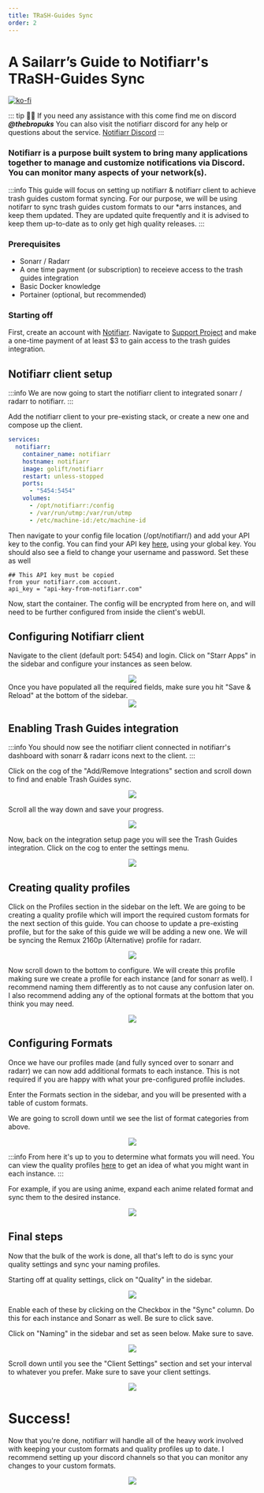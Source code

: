 ```yaml
---
title: TRaSH-Guides Sync
order: 2
---
```

# A Sailarr’s Guide to Notifiarr's TRaSH-Guides Sync


[![ko-fi](https://ko-fi.com/img/githubbutton_sm.svg)](https://ko-fi.com/davyjonesmedia/tip)

::: tip
👋🏼 If you need any assistance with this come find me on discord ***@thebropuks***
You can also visit the notifiarr discord for any help or questions about the service. [Notifiarr Discord](https://discord.gg/nXuuUDMtGg)
:::


### Notifiarr is a purpose built system to bring many applications together to manage and customize notifications via Discord. You can monitor many aspects of your network(s).
:::info
This guide will focus on setting up notifiarr & notifiarr client to achieve trash guides custom format syncing.
For our purpose, we will be using notifarr to sync trash guides custom formats to our *arrs instances, and keep them updated. They are updated quite frequently and it is advised to keep them up-to-date as to only get high quality releases.
:::

### Prerequisites

- Sonarr / Radarr
- A one time payment (or subscription) to receieve access to the trash guides integration 
- Basic Docker knowledge
- Portainer (optional, but recommended)

### Starting off
    
First, create an account with [Notifiarr](https://notifiarr.com/).
Navigate to [Support Project](https://notifiarr.com/sponsor.php) and make a one-time payment of at least $3 to gain access to the trash guides integration. 
 


## Notifiarr client setup
:::info
We are now going to start the notifiarr client to integrated sonarr / radarr to notifiarr.
:::

Add the notifiarr client to your pre-existing stack, or create a new one and compose up the client.

```yaml
services:
  notifiarr:
    container_name: notifiarr
    hostname: notifiarr
    image: golift/notifiarr
    restart: unless-stopped
    ports:
      - "5454:5454"
    volumes:
      - /opt/notifiarr:/config
      - /var/run/utmp:/var/run/utmp
      - /etc/machine-id:/etc/machine-id
```

Then navigate to your config file location (/opt/notifiarr/) and add your API key to the config.
You can find your API key [here](https://notifiarr.com/user.php?page=profile), using your global key.
You should also see a field to change your username and password. Set these as well

```
## This API key must be copied
from your notifiarr.com account.
api_key = "api-key-from-notifiarr.com"
```


Now, start the container. The config will be encrypted from here on, and will need to be further configured from inside the client's webUI.


## Configuring Notifiarr client
Navigate to the client (default port: 5454) and login.
Click on "Starr Apps" in the sidebar and configure your instances as seen below.
<div align="center">
    <img src="./assets/images/step1.png"/>
</div>
Once you have populated all the required fields, make sure you hit "Save & Reload" at the bottom of the sidebar.

<div align="center">
    <img src="./assets/images/step2.png"/>
</div>

## Enabling Trash Guides integration
:::info
You should now see the notifiarr client connected in notifiarr's dashboard with sonarr & radarr icons next to the client.
:::

Click on the cog of the "Add/Remove Integrations" section and scroll down to find and enable Trash Guides sync.
<div align="center">
    <img src="./assets/images/step3.png"/>
</div>

Scroll all the way down and save your progress.
<div align="center">
    <img src="./assets/images/step4.png"/>
</div>

Now, back on the integration setup page you will see the Trash Guides integration. Click on the cog to enter the settings menu.
<div align="center">
    <img src="./assets/images/step5.png"/>
</div>

## Creating quality profiles

Click on the Profiles section in the sidebar on the left. We are going to be creating a quality profile which will import the required custom formats for the next section of this guide. You can choose to update a pre-existing profile, but for the sake of this guide we will be adding a new one. We will be syncing the Remux 2160p (Alternative) profile for radarr. 
<div align="center">
    <img src="./assets/images/step6.png"/>
</div>

Now scroll down to the bottom to configure.
We will create this profile making sure we create a profile for each instance (and for sonarr as well). I recommend naming them differently as to not cause any confusion later on. I also recommend adding any of the optional formats at the bottom that you think you may need.

<div align="center">
    <img src="./assets/images/step7.png"/>
</div>



## Configuring Formats

Once we have our profiles made (and fully synced over to sonarr and radarr) we can now add additional formats to each instance. This is not required if you are happy with what your pre-configured profile includes.

Enter the Formats section in the sidebar, and you will be presented with a table of custom formats. 


We are going to scroll down until we see the list of format categories from above. 
<div align="center">
    <img src="./assets/images/step8.png"/>
</div>

:::info
From here it's up to you to determine what formats you will need. You can view the quality profiles [here](https://trash-guides.info/Sonarr/sonarr-setup-quality-profiles/#trash-quality-profiles) to get an idea of what you might want in each instance. 
:::

For example, if you are using anime, expand each anime related format and sync them to the desired instance. 
<div align="center">
    <img src="./assets/images/step9.png"/>
</div>



## Final steps

Now that the bulk of the work is done, all that's left to do is sync your quality settings and sync your naming profiles.

Starting off at quality settings, click on "Quality" in the sidebar. 

<div align="center">
    <img src="./assets/images/step10.png"/>
</div>

Enable each of these by clicking on the Checkbox in the "Sync" column. Do this for each instance and Sonarr as well. Be sure to click save.

Click on "Naming" in the sidebar and set as seen below. Make sure to save.
<div align="center">
    <img src="./assets/images/step11.png"/>
</div>

Scroll down until you see the "Client Settings" section and set your interval to whatever you prefer. Make sure to save your client settings.
<div align="center">
    <img src="./assets/images/step12.png"/>
</div>

# Success!

Now that you're done, notifiarr will handle all of the heavy work involved with keeping your custom formats and quality profiles up to date.
I recommend setting up your discord channels so that you can monitor any changes to your custom formats.
<div align="center">
    <img src="./assets/images/step13.png"/>
</div>
